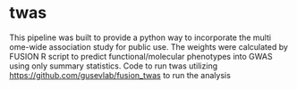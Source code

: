 # twas
This pipeline was built to provide a python way to incorporate the multi ome-wide association study for public use. The weights were calculated by FUSION R script to predict functional/molecular phenotypes into GWAS using only summary statistics.
Code to run twas utilizing https://github.com/gusevlab/fusion_twas to run the analysis
